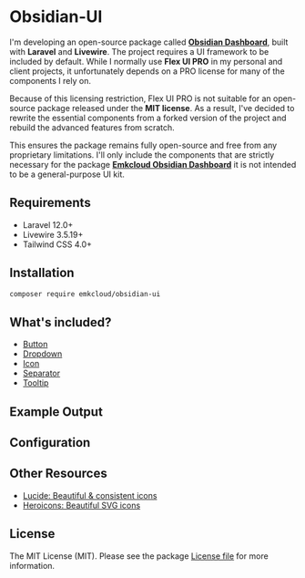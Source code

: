 # Obsidian-UI

I'm developing an open-source package called [**Obsidian Dashboard**](https://github.com/emkcloud/obsidian-dashboard), built with **Laravel** and **Livewire**. The project requires a UI framework to be included by default. While I normally use **Flex UI PRO** in my personal and client projects, it unfortunately depends on a PRO license for many of the components I rely on.

Because of this licensing restriction, Flex UI PRO is not suitable for an open-source package released under the **MIT license**. As a result, I've decided to rewrite the essential components from a forked version of the project and rebuild the advanced features from scratch.

This ensures the package remains fully open-source and free from any proprietary limitations. I'll only include the components that are strictly necessary for the package [**Emkcloud Obsidian Dashboard**](https://github.com/emkcloud/obsidian-dashboard) it is not intended to be a general-purpose UI kit.

## Requirements

* Laravel 12.0+
* Livewire 3.5.19+
* Tailwind CSS 4.0+

## Installation

```bash
composer require emkcloud/obsidian-ui
```

## What's included?

* [Button](docs/contents/button.md)
* [Dropdown](docs/contents/dropdown.md)
* [Icon](docs/contents/icon.md)
* [Separator](docs/contents/separator.md)
* [Tooltip](docs/contents/tooltip.md)

## Example Output

## Configuration

## Other Resources

* [Lucide: Beautiful & consistent icons](https://lucide.dev/)
* [Heroicons: Beautiful SVG icons](https://heroicons.com/)

## License

The MIT License (MIT). Please see the package [License file](LICENSE) for more information.